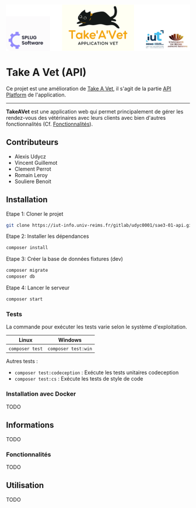![banner](README_files/banner.png)
# Take A Vet (API)

Ce projet est une amélioration de [Take A Vet](https://iut-info.univ-reims.fr/gitlab/udyc0001/sae3-01), il s'agit de la partie [API Platform](https://api-platform.com/) de l'application.

---

**TakeAVet** est une application web qui permet principalement de gérer les rendez-vous des vétérinaires avec leurs clients avec bien d'autres fonctionnalités (Cf. [Fonctionnalités](#Fonctionnalités)).

## Contributeurs
- Alexis Udycz
- Vincent Guillemot
- Clement Perrot
- Romain Leroy
- Souliere Benoit

## Installation

Etape 1: Cloner le projet
```bash
git clone https://iut-info.univ-reims.fr/gitlab/udyc0001/sae3-01-api.git
```

Etape 2: Installer les dépendances
```bash
composer install
```

Etape 3: Créer la base de données fixtures (dev)
```bash
composer migrate
composer db
```

Etape 4: Lancer le serveur
```bash
composer start
```

### Tests

La commande pour exécuter les tests varie selon le système d'exploitation.

| Linux           | Windows             |
|-----------------|---------------------|
| `composer test` | `composer test:win` |

Autres tests :
- `composer test:codeception` : Exécute les tests unitaires codeception
- `composer test:cs` : Exécute les tests de style de code

### Installation avec Docker
TODO

## Informations
TODO
### Fonctionnalités
TODO
## Utilisation
TODO